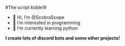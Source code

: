 #The script kidde!#
- 👋 Hi, I’m @ScobraScope
- 👀 I’m interested in programming
- 🌱 I’m currently learning python

**I create lots of discord bots and some other projects!**

